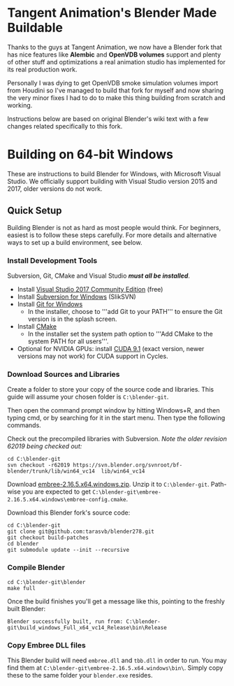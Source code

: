 # Tangent Animation's Blender Made Buildable
Thanks to the guys at Tangent Animation, we now have a Blender fork that has nice features like **Alembic** and **OpenVDB volumes** support and plenty of other stuff and optimizations a real animation studio has implemented for its real production work.

Personally I was dying to get OpenVDB smoke simulation volumes import from Houdini so I've managed to build that fork for myself and now sharing the very minor fixes I had to do to make this thing building from scratch and working.

Instructions below are based on original Blender's wiki text with a few changes related specifically to this fork.


# Building on 64-bit Windows

These are instructions to build Blender for Windows, with Microsoft Visual Studio. We officially support building with Visual Studio version 2015 and 2017, older versions do not work.

## Quick Setup

Building Blender is not as hard as most people would think. For beginners, easiest is to follow these steps carefully. For more details and alternative ways to set up a build environment, see below.

### Install Development Tools

Subversion, Git, CMake and Visual Studio ***must all be installed***.

* Install [Visual Studio 2017 Community Edition](https://visualstudio.microsoft.com) (free)
* Install [Subversion for Windows](http://www.sliksvn.com/en/download) (SlikSVN)
* Install [Git for Windows](https://gitforwindows.org/)
  * In the installer, choose to '''add Git to your PATH''' to ensure the Git version is in the splash screen.
* Install [CMake](http://cmake.org)
  * In the installer set the system path option to '''Add CMake to the system PATH for all users'''.
* Optional for NVIDIA GPUs: install [CUDA 9.1](https://developer.nvidia.com/cuda-downloads) (exact version, newer versions may not work) for CUDA support in Cycles.

### Download Sources and Libraries

Create a folder to store your copy of the source code and libraries. This guide will assume your chosen folder is `C:\blender-git`.

Then open the command prompt window by hitting Windows+R, and then typing cmd, or by searching for it in the start menu. Then type the following commands.

Check out the precompiled libraries with Subversion. *Note the older revision 62019 being checked out:*
```
cd C:\blender-git
svn checkout -r62019 https://svn.blender.org/svnroot/bf-blender/trunk/lib/win64_vc14  lib/win64_vc14
```
   
Download [embree-2.16.5.x64.windows.zip](https://github.com/embree/embree/releases/download/v2.16.5/embree-2.16.5.x64.windows.zip). Unzip it to `C:\blender-git`. Path-wise you are expected to get `C:\blender-git\embree-2.16.5.x64.windows\embree-config.cmake`.

Download this Blender fork's source code:
```
cd C:\blender-git
git clone git@github.com:tarasvb/blender278.git
git checkout build-patches
cd blender
git submodule update --init --recursive
```

### Compile Blender

```
cd C:\blender-git\blender
make full
```

Once the build finishes you'll get a message like this, pointing to the freshly built Blender:
``` 
Blender successfully built, run from: C:\blender-git\build_windows_Full_x64_vc14_Release\bin\Release
```

### Copy Embree DLL files

This Blender build will need `embree.dll` and `tbb.dll` in order to run.
You may find them at `C:\blender-git\embree-2.16.5.x64.windows\bin\`.
Simply copy these to the same folder your `blender.exe` resides.
